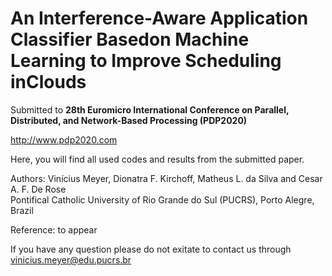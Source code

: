 # An Interference-Aware Application Classifier Basedon Machine Learning to Improve Scheduling inClouds

Submitted to **28th Euromicro International Conference on Parallel, Distributed, and Network-Based Processing (PDP2020)**

http://www.pdp2020.com

Here, you will find all used codes and results from the submitted paper.</br>

Authors: Vinícius Meyer, Dionatra F. Kirchoff, Matheus L. da Silva and Cesar A. F. De Rose</br> 
Pontifical Catholic University of Rio Grande do Sul (PUCRS), Porto Alegre, Brazil</br>


Reference: to appear

If you have any question please do not exitate to contact us through vinicius.meyer@edu.pucrs.br</br>
